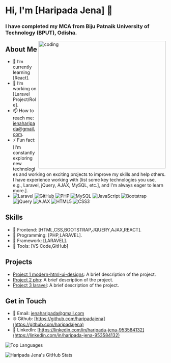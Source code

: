 # Hi, I'm [Haripada Jena] 👋
<h3>I have completed my MCA from Biju Patnaik University of Technology (BPUT), Odisha.</h3>
<img align="right" alt="coding" width="400" src="https://media0.giphy.com/media/qgQUggAC3Pfv687qPC/giphy.gif">

## About Me

- 🌱 I’m currently learning [React].
- 💼 I’m working on [Laravel Project/Role].
- 📫 How to reach me: [jenaharipada@gmail.com](jenaharipada@gmail.com).
- ⚡ Fun fact: [I'm constantly exploring new technologies and working on exciting projects to improve my skills and help others. I have experience working with [list some key technologies you use, e.g., Laravel, jQuery, AJAX, MySQL, etc.], and I'm always eager to learn more.].
- ![Laravel](https://img.shields.io/badge/Laravel-10-red)
![GitHub](https://img.shields.io/badge/GitHub-Profile-blue)
![PHP](https://img.shields.io/badge/PHP-8.1-blue)
![MySQL](https://img.shields.io/badge/MySQL-8.0-orange)
![JavaScript](https://img.shields.io/badge/JavaScript-ES6-yellow)
![Bootstrap](https://img.shields.io/badge/Bootstrap-5.0-blueviolet)
![jQuery](https://img.shields.io/badge/jQuery-3.6.0-green)
![AJAX](https://img.shields.io/badge/AJAX-Asynchronous-lightgrey)
![HTML5](https://img.shields.io/badge/HTML5-5-blue)
![CSS3](https://img.shields.io/badge/CSS3-3-blue)


## Skills
- 🔹 Frontend: [HTML,CSS,BOOTSTRAP,JQUERY,AJAX,REACT].
- 🔹 Programming: [PHP,LARAVEL].
- 🔹 Framework: [LARAVEL].
- 🔹 Tools: [VS Code,GitHub]

## Projects
- [Project 1 modern-html-ui-designs](https://github.com/haripadajena/modern-html-ui-designs): A brief description of the project.
- [Project 2 php](https://github.com/haripadajena/php): A brief description of the project.
- [Project 3 laravel](https://github.com/haripadajena/laravel): A brief description of the project.

## Get in Touch
- 📧 Email: [jenaharipada@gmail.com](jenaharipada@gmail.com)
- 🌐 Github: [https://github.com/haripadajena](https://github.com/haripadajena)
- 🔗 LinkedIn: [https://linkedin.com/in/haripada-jena-953584132](https://linkedin.com/in/haripada-jena-953584132)
  
![Top Languages](https://github-readme-stats.vercel.app/api/top-langs/?username=haripadajena&layout=compact&theme=radical)

![Haripada Jena's GitHub Stats](https://github-readme-stats.vercel.app/api?username=haripadajena&show_icons=true&theme=radical)


